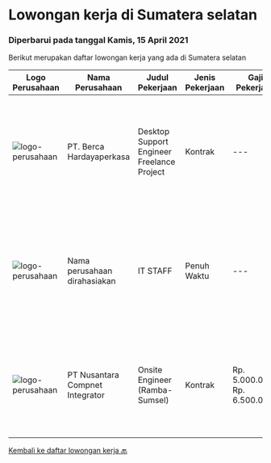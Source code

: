 
  # Lowongan kerja di Sumatera selatan

  ### Diperbarui pada tanggal Kamis, 15 April 2021

  Berikut merupakan daftar lowongan kerja yang ada di Sumatera selatan

  |Logo Perusahaan | Nama Perusahaan | Judul Pekerjaan | Jenis Pekerjaan | Gaji Pekerjaan | Lokasi | Deskripsi | Tanggal diunggah | Pranala |
  | -------------- | --------------- | --------------- | --------- | --------- | -------------- | ------- | ----------- | ----------- |
  |![logo-perusahaan](https://image-service-cdn.seek.com.au/0c900ac2b5b1a2cf9bee651ce5d069e68ff14c92/ee4dce1061f3f616224767ad58cb2fc751b8d2dc)|PT. Berca Hardayaperkasa|Desktop Support Engineer Freelance Project|Kontrak|---|Palembang|Delivery the implementation and provide PC, Printer, and Networking.  Qualification : SMK/D3/S1, good health, ready to work as soon as possible....|Rabu, 14 April 2021|https://www.jobstreet.co.id/id/job/desktop-support-engineer-freelance-project-3507108?token=0~44b5bafe-27c2-4f62-bbcb-4afe94a7c2b4&sectionRank=1&jobId=jobstreet-id-job-3507108|
|![logo-perusahaan](https://us.123rf.com/450wm/pavelstasevich/pavelstasevich1811/pavelstasevich181101027/112815900-stock-vector-no-image-available-icon-flat-vector.jpg?ver=6)|Nama perusahaan dirahasiakan|IT STAFF|Penuh Waktu|---|Sumatera Selatan|Pendidikan minimal S1 segala jurusan Untuk posisi programmer harus memiliki pengetahuan mengenai PHP dan bahasa pemrograman lainnya Untuk posisi IT...|Rabu, 07 April 2021|https://www.jobstreet.co.id/id/job/it-staff-3501117?token=0~44b5bafe-27c2-4f62-bbcb-4afe94a7c2b4&sectionRank=2&jobId=jobstreet-id-job-3501117|
|![logo-perusahaan](https://image-service-cdn.seek.com.au/b581c70e9b0acc7134f51d531843d9e868edab03/ee4dce1061f3f616224767ad58cb2fc751b8d2dc)|PT Nusantara Compnet Integrator|Onsite Engineer (Ramba-Sumsel)|Kontrak|Rp. 5.000.000-Rp. 6.500.000|Sumatera Selatan|Analyze customer needs Provide solutions and give recommendations to the customer according to their needs. Preventive and corrective maintenance...|Kamis, 01 April 2021|https://www.jobstreet.co.id/id/job/onsite-engineer-ramba-sumsel-3496830?token=0~44b5bafe-27c2-4f62-bbcb-4afe94a7c2b4&sectionRank=3&jobId=jobstreet-id-job-3496830|


  [Kembali ke daftar lowongan kerja 🔙](../README.md#daftar-lowongan-kerja)
  